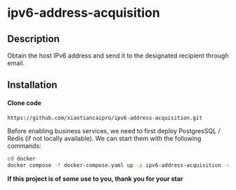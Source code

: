 # ipv6-address-acquisition



## Description

Obtain the host IPv6 address and send it to the designated recipient through email.




## Installation

#### Clone code

```bash
https://github.com/xiaotiancaipro/ipv6-address-acquisition.git
```

Before enabling business services, we need to first deploy PostgresSQL / Redis (if not locally available). We can start them with the following commands:

```bash
cd docker
docker compose -f docker-compose.yaml up -p ipv6-address-acquisition -d
```









**If this project is of some use to you, thank you for your star**

